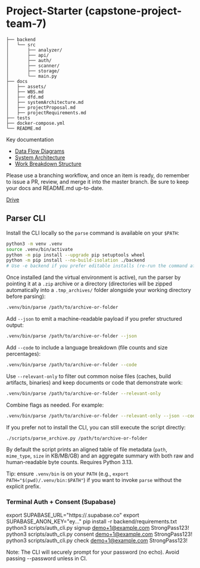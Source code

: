 # Project-Starter (capstone-project-team-7)

```text
├── backend
│   └── src
│       ├── analyzer/
│       ├── api/
│       ├── auth/
│       ├── scanner/
│       ├── storage/
│       └── main.py
├── docs
│   ├── assets/
│   ├── WBS.md
│   ├── dfd.md
│   ├── systemArchitecture.md
│   ├── projectProposal.md
│   ├── projectRequirements.md
├── tests
├── docker-compose.yml
└── README.md
```

Key documentation

- [Data Flow Diagrams](docs/dfd.md)
- [System Architecture](docs/systemArchitecture.md)
- [Work Breakdown Structure](docs/WBS.md)

Please use a branching workflow, and once an item is ready, do remember to issue a PR, review, and merge it into the master branch. Be sure to keep your docs and README.md up-to-date.

[Drive](https://drive.google.com/drive/folders/1Ic_HO0ReyS5_xveO-FNnUX63wc-phoV9?usp=sharing)

## Parser CLI

Install the CLI locally so the `parse` command is available on your `$PATH`:

```bash
python3 -m venv .venv
source .venv/bin/activate
python -m pip install --upgrade pip setuptools wheel
python -m pip install --no-build-isolation ./backend
# Use -e backend if you prefer editable installs (re-run the command after code changes).
```

Once installed (and the virtual environment is active), run the parser by pointing it at a `.zip` archive or a directory (directories will be zipped automatically into a `.tmp_archives/` folder alongside your working directory before parsing):

```bash
.venv/bin/parse /path/to/archive-or-folder
```

Add `--json` to emit a machine-readable payload if you prefer structured output:

```bash
.venv/bin/parse /path/to/archive-or-folder --json
```

Add `--code` to include a language breakdown (file counts and size percentages):

```bash
.venv/bin/parse /path/to/archive-or-folder --code
```

Use `--relevant-only` to filter out common noise files (caches, build artifacts, binaries) and keep documents or code that demonstrate work:

```bash
.venv/bin/parse /path/to/archive-or-folder --relevant-only
```

Combine flags as needed. For example:

```bash
.venv/bin/parse /path/to/archive-or-folder --relevant-only --json --code
```

If you prefer not to install the CLI, you can still execute the script directly:

```bash
./scripts/parse_archive.py /path/to/archive-or-folder
```

By default the script prints an aligned table of file metadata (`path`, `mime_type`, `size` in KB/MB/GB) and an aggregate summary with both raw and human-readable byte counts. Requires Python 3.13.

Tip: ensure `.venv/bin` is on your `PATH` (e.g., `export PATH="$(pwd)/.venv/bin:$PATH"`) if you want to invoke `parse` without the explicit prefix.
### Terminal Auth + Consent (Supabase)
export SUPABASE_URL="https://<your>.supabase.co"
export SUPABASE_ANON_KEY="ey..."
pip install -r backend/requirements.txt
python3 scripts/auth_cli.py signup demo+1@example.com StrongPass123!
python3 scripts/auth_cli.py consent demo+1@example.com StrongPass123!
python3 scripts/auth_cli.py check   demo+1@example.com StrongPass123!

Note: The CLI will securely prompt for your password (no echo). Avoid passing --password unless in CI.
